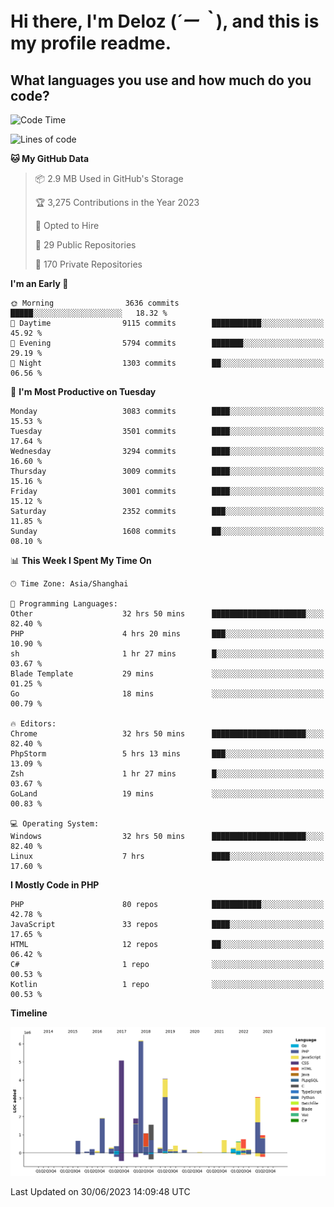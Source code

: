 # **Hi there, I'm Deloz (*´ー｀*), and this is my profile readme.**

## **What languages you use and how much do you code?**

<!--START_SECTION:waka-->
![Code Time](http://img.shields.io/badge/Code%20Time-1%2C784%20hrs%208%20mins-blue)

![Lines of code](https://img.shields.io/badge/From%20Hello%20World%20I%27ve%20Written-31.0%20million%20lines%20of%20code-blue)

**🐱 My GitHub Data** 

> 📦 2.9 MB Used in GitHub's Storage 
 > 
> 🏆 3,275 Contributions in the Year 2023
 > 
> 💼 Opted to Hire
 > 
> 📜 29 Public Repositories 
 > 
> 🔑 170 Private Repositories 
 > 
**I'm an Early 🐤** 

```text
🌞 Morning                3636 commits        █████░░░░░░░░░░░░░░░░░░░░   18.32 % 
🌆 Daytime                9115 commits        ███████████░░░░░░░░░░░░░░   45.92 % 
🌃 Evening                5794 commits        ███████░░░░░░░░░░░░░░░░░░   29.19 % 
🌙 Night                  1303 commits        ██░░░░░░░░░░░░░░░░░░░░░░░   06.56 % 
```
📅 **I'm Most Productive on Tuesday** 

```text
Monday                   3083 commits        ████░░░░░░░░░░░░░░░░░░░░░   15.53 % 
Tuesday                  3501 commits        ████░░░░░░░░░░░░░░░░░░░░░   17.64 % 
Wednesday                3294 commits        ████░░░░░░░░░░░░░░░░░░░░░   16.60 % 
Thursday                 3009 commits        ████░░░░░░░░░░░░░░░░░░░░░   15.16 % 
Friday                   3001 commits        ████░░░░░░░░░░░░░░░░░░░░░   15.12 % 
Saturday                 2352 commits        ███░░░░░░░░░░░░░░░░░░░░░░   11.85 % 
Sunday                   1608 commits        ██░░░░░░░░░░░░░░░░░░░░░░░   08.10 % 
```


📊 **This Week I Spent My Time On** 

```text
🕑︎ Time Zone: Asia/Shanghai

💬 Programming Languages: 
Other                    32 hrs 50 mins      █████████████████████░░░░   82.40 % 
PHP                      4 hrs 20 mins       ███░░░░░░░░░░░░░░░░░░░░░░   10.90 % 
sh                       1 hr 27 mins        █░░░░░░░░░░░░░░░░░░░░░░░░   03.67 % 
Blade Template           29 mins             ░░░░░░░░░░░░░░░░░░░░░░░░░   01.25 % 
Go                       18 mins             ░░░░░░░░░░░░░░░░░░░░░░░░░   00.79 % 

🔥 Editors: 
Chrome                   32 hrs 50 mins      █████████████████████░░░░   82.40 % 
PhpStorm                 5 hrs 13 mins       ███░░░░░░░░░░░░░░░░░░░░░░   13.09 % 
Zsh                      1 hr 27 mins        █░░░░░░░░░░░░░░░░░░░░░░░░   03.67 % 
GoLand                   19 mins             ░░░░░░░░░░░░░░░░░░░░░░░░░   00.83 % 

💻 Operating System: 
Windows                  32 hrs 50 mins      █████████████████████░░░░   82.40 % 
Linux                    7 hrs               ████░░░░░░░░░░░░░░░░░░░░░   17.60 % 
```

**I Mostly Code in PHP** 

```text
PHP                      80 repos            ███████████░░░░░░░░░░░░░░   42.78 % 
JavaScript               33 repos            ████░░░░░░░░░░░░░░░░░░░░░   17.65 % 
HTML                     12 repos            ██░░░░░░░░░░░░░░░░░░░░░░░   06.42 % 
C#                       1 repo              ░░░░░░░░░░░░░░░░░░░░░░░░░   00.53 % 
Kotlin                   1 repo              ░░░░░░░░░░░░░░░░░░░░░░░░░   00.53 % 
```



**Timeline**

![Lines of Code chart](https://raw.githubusercontent.com/deloz/deloz/main/assets/bar_graph.png)


 Last Updated on 30/06/2023 14:09:48 UTC
<!--END_SECTION:waka-->
